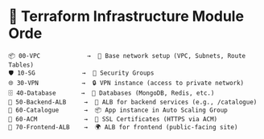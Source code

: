 # 🚀 Terraform Infrastructure Module Orde

    📦 00-VPC             →  🧱 Base network setup (VPC, Subnets, Route Tables)
    🛡️ 10-SG             →  🔐 Security Groups
    🌐 30-VPN            →  🔒 VPN instance (access to private network)
    🗄️ 40-Database       →  🧩 Databases (MongoDB, Redis, etc.)
    🎯 50-Backend-ALB     →  📍 ALB for backend services (e.g., /catalogue)
    📘 60-Catalogue       →  📦 App instance in Auto Scaling Group
    🔐 60-ACM             →  🔏 SSL Certificates (HTTPS via ACM)
    🎨 70-Frontend-ALB    →  🌍 ALB for frontend (public-facing site)